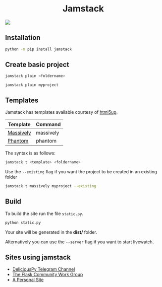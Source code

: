 <h1 align="center">Jamstack</h1>

![](https://img.shields.io/pypi/v/jamstack)

## Installation

```bash
python -m pip install jamstack
```

## Create basic project

```bash
jamstack plain <foldername>
```

`jamstack plain myproject`

## Templates

Jamstack has templates available courtesy of [html5up](https://html5up.net).

| Template                                   | Command   |
| ------------------------------------------ | --------- |
| [Massively](https://html5up.net/massively) | massively |
| [Phantom](https://html5up.net/phantom)     | phantom   |

The syntax is as follows:

```bash
jamstack t <template> <foldername>
```

Use the `--existing` flag if you want the project to be created in an existing folder

```bash
jamstack t massively myproject --existing
```

## Build

To build the site run the file `static.py`.

```bash
python static.py
```

Your site will be generated in the **dist/** folder.

Alternatively you can use the `--server` flag if you want to start livewatch.

## Sites using jamstack

- [DeliciousPy Telegram Channel](https://deliciouspy.github.io/)
- [The Flask Community Work Group](https://flaskcwg.github.io/)
- [A Personal Site](https://compileralchemy.github.io/)
